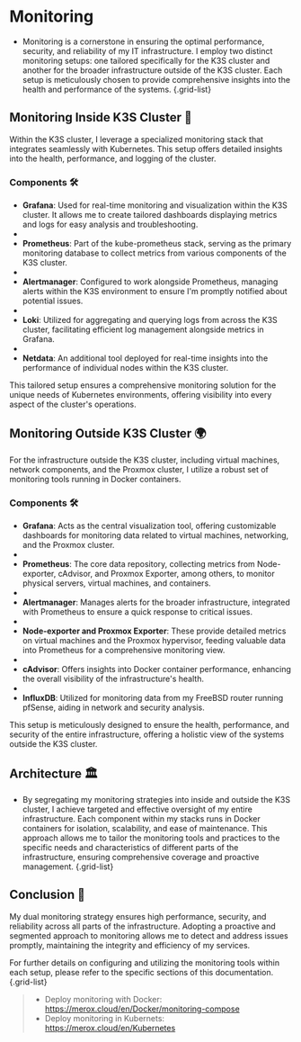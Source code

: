 # Monitoring 

- Monitoring is a cornerstone in ensuring the optimal performance, security, and reliability of my IT infrastructure. I employ two distinct monitoring setups: one tailored specifically for the K3S cluster and another for the broader infrastructure outside of the K3S cluster. Each setup is meticulously chosen to provide comprehensive insights into the health and performance of the systems.
{.grid-list}
## Monitoring Inside K3S Cluster 🐳

Within the K3S cluster, I leverage a specialized monitoring stack that integrates seamlessly with Kubernetes. This setup offers detailed insights into the health, performance, and logging of the cluster.
### Components 🛠️

-   **Grafana**: Used for real-time monitoring and visualization within the K3S cluster. It allows me to create tailored dashboards displaying metrics and logs for easy analysis and troubleshooting.
-
-    **Prometheus**: Part of the kube-prometheus stack, serving as the primary monitoring database to collect metrics from various components of the K3S cluster.
-
-    **Alertmanager**: Configured to work alongside Prometheus, managing alerts within the K3S environment to ensure I'm promptly notified about potential issues.
-
-    **Loki**: Utilized for aggregating and querying logs from across the K3S cluster, facilitating efficient log management alongside metrics in Grafana.
-
-    **Netdata**: An additional tool deployed for real-time insights into the performance of individual nodes within the K3S cluster.

This tailored setup ensures a comprehensive monitoring solution for the unique needs of Kubernetes environments, offering visibility into every aspect of the cluster's operations.
## Monitoring Outside K3S Cluster 🌍

For the infrastructure outside the K3S cluster, including virtual machines, network components, and the Proxmox cluster, I utilize a robust set of monitoring tools running in Docker containers.
### Components 🛠️

-    **Grafana**: Acts as the central visualization tool, offering customizable dashboards for monitoring data related to virtual machines, networking, and the Proxmox cluster.
-
-    **Prometheus**: The core data repository, collecting metrics from Node-exporter, cAdvisor, and Proxmox Exporter, among others, to monitor physical servers, virtual machines, and containers.
-
-    **Alertmanager**: Manages alerts for the broader infrastructure, integrated with Prometheus to ensure a quick response to critical issues.
-
-    **Node-exporter and Proxmox Exporter**: These provide detailed metrics on virtual machines and the Proxmox hypervisor, feeding valuable data into Prometheus for a comprehensive monitoring view.
-
-    **cAdvisor**: Offers insights into Docker container performance, enhancing the overall visibility of the infrastructure's health.
-
-    **InfluxDB**: Utilized for monitoring data from my FreeBSD router running pfSense, aiding in network and security analysis.

This setup is meticulously designed to ensure the health, performance, and security of the entire infrastructure, offering a holistic view of the systems outside the K3S cluster.
## Architecture 🏛️

- By segregating my monitoring strategies into inside and outside the K3S cluster, I achieve targeted and effective oversight of my entire infrastructure. Each component within my stacks runs in Docker containers for isolation, scalability, and ease of maintenance. This approach allows me to tailor the monitoring tools and practices to the specific needs and characteristics of different parts of the infrastructure, ensuring comprehensive coverage and proactive management.
{.grid-list}
## Conclusion 🎯

 My dual monitoring strategy ensures high performance, security, and reliability across all parts of the infrastructure. Adopting a proactive and segmented approach to monitoring allows me to detect and address issues promptly, maintaining the integrity and efficiency of my services.

For further details on configuring and utilizing the monitoring tools within each setup, please refer to the specific sections of this documentation.
{.grid-list}


> - Deploy monitoring with Docker: https://merox.cloud/en/Docker/monitoring-compose
> - Deploy monitoring in Kubernets: https://merox.cloud/en/Kubernetes
